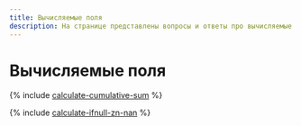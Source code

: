 ```yaml
---
title: Вычисляемые поля
description: На странице представлены вопросы и ответы про вычисляемые поля.
---
```


# Вычисляемые поля


{% include [calculate-cumulative-sum](../../_qa/datalens/calculating-cumulative-sum.md) %}

{% include [calculate-ifnull-zn-nan](../../_qa/datalens/calculating-ifnull-zn-nan.md) %}


